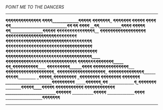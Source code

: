 *POINT ME TO THE DANCERS*
__________________________________________________
__________________¶¶¶¶¶¶¶¶¶¶¶¶¶¶__________________
______________¶¶¶¶_____________¶¶¶¶¶______________
___________¶¶¶_____________________¶¶¶¶___________
________¶¶¶¶__________________________¶¶¶_________
_______¶¶_______________________________¶¶¶_______
______¶¶__________________________________¶¶______
____¶¶_____________________________________¶¶_____
____¶________________________________________¶____
___¶¶________________________________________¶¶___
__¶¶_____________¶¶¶__________________________¶___
___¶___________¶¶_____________________________¶¶__
___¶___________¶________________¶¶¶___________¶¶__
___¶_____¶¶_¶¶_¶¶¶¶¶_¶____________¶¶¶__________¶__
___¶_________¶___¶¶¶¶¶¶¶¶¶¶¶¶______¶¶¶_________¶__
___¶¶______¶¶¶¶___¶¶¶¶¶¶¶¶¶¶¶¶¶¶____¶¶¶_¶¶____¶¶¶_
___¶¶____¶¶¶¶¶¶___¶¶¶¶¶¶¶¶¶¶¶¶¶¶¶¶__¶¶¶¶¶¶¶¶__¶¶__
___¶____¶¶¶¶¶¶¶____¶¶¶¶¶¶¶¶¶¶¶¶¶¶¶__¶¶¶¶¶¶¶¶¶¶¶___
__¶¶___¶¶¶¶¶¶¶¶____¶¶¶¶¶¶¶¶¶¶¶¶¶¶__¶¶¶¶¶¶¶¶¶¶¶¶___
____¶¶¶¶¶¶¶¶¶¶______¶¶¶¶¶¶¶¶¶¶¶¶¶__¶¶¶¶¶¶¶¶¶¶¶____
______¶¶¶¶¶¶¶___¶¶_____¶¶¶¶¶¶¶¶¶____¶¶¶¶¶¶¶¶¶¶____
______¶__¶¶¶____¶¶¶___________________¶¶¶¶¶¶¶_____
_____¶¶________¶¶¶¶¶¶__¶________________¶¶¶_______
_____¶¶______¶¶¶____¶¶¶¶______________¶¶¶¶________
______¶¶______¶_______¶¶_________¶¶¶¶¶¶¶¶¶________
_______¶¶¶¶¶_______________¶_¶¶¶¶¶¶¶¶¶¶¶¶¶________
___________¶¶¶____¶¶¶¶_¶¶_¶¶¶___¶¶¶¶¶___¶¶________
____________¶¶¶¶¶_¶__¶¶_¶_¶_¶____¶¶_____¶_________
_____________¶_____________¶¶_____¶_____¶_________
______________¶¶¶¶¶_¶¶¶¶¶¶________¶¶____¶_________
____________________¶¶¶¶¶¶_________¶____¶_________
_____________________¶¶_¶¶_________¶¶___¶¶________
______________________¶¶¶¶¶_________¶____¶________
_______________________¶¶¶¶¶_______¶¶____¶¶_______
_______________________¶¶¶¶¶______¶_¶_____¶_______
_______________________¶_¶¶¶_____¶__¶¶____¶_______
_______________________¶¶¶¶¶____¶¶__¶¶___¶________
_______________________¶¶¶¶¶__¶¶¶__¶¶___¶_________
________________________¶¶¶¶¶¶¶__¶¶¶___¶¶_________
_________________________¶¶_____¶¶¶____¶__________
____________________________¶¶¶¶______¶___________
______________________________¶¶_____¶¶___________
_______________________________¶¶¶¶¶¶¶____________
__________________________________________________
